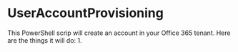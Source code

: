 # UserAccountProvisioning

This PowerShell scrip will create an account in your Office 365 tenant.
Here are the things it will do:
1. 